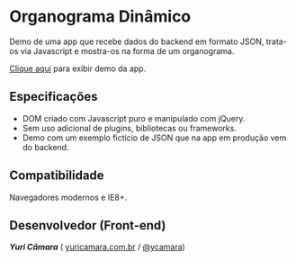 Organograma Dinâmico
====================

Demo de uma app que recebe dados do backend em formato JSON, trata-os via Javascript e mostra-os na forma de um organograma.

[Clique aqui][1] para exibir demo da app.

Especificações
--------------

 - DOM criado com Javascript puro e manipulado com jQuery.
 - Sem uso adicional de plugins, bibliotecas ou frameworks.
 - Demo com um exemplo fictício de JSON que na app em produção vem do backend.

Compatibilidade
---------------

Navegadores modernos e IE8+.

Desenvolvedor (Front-end)
-------------

***Yuri Câmara*** ( [yuricamara.com.br][2] / [@ycamara][3])

  [1]: http://organograma.yuricamara.com.br "Demo da app"
  [2]: http://www.yuricamara.com.br "Site pessoal"
  [3]: https://twitter.com/ycamara "Twitter"
